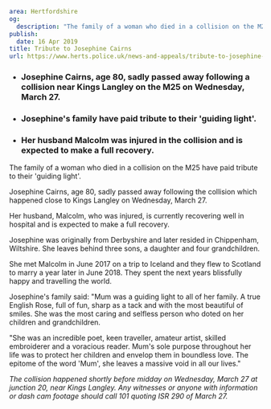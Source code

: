 ```yaml
area: Hertfordshire
og:
  description: "The family of a woman who died in a collision on the M25 have paid tribute to their \u2018guiding light\u2019."
publish:
  date: 16 Apr 2019
title: Tribute to Josephine Cairns
url: https://www.herts.police.uk/news-and-appeals/tribute-to-josephine-cairns-0092d
```

* ### Josephine Cairns, age 80, sadly passed away following a collision near Kings Langley on the M25 on Wednesday, March 27.

 * ### Josephine's family have paid tribute to their 'guiding light'.

 * ### Her husband Malcolm was injured in the collision and is expected to make a full recovery.

The family of a woman who died in a collision on the M25 have paid tribute to their 'guiding light'.

Josephine Cairns, age 80, sadly passed away following the collision which happened close to Kings Langley on Wednesday, March 27.

Her husband, Malcolm, who was injured, is currently recovering well in hospital and is expected to make a full recovery.

Josephine was originally from Derbyshire and later resided in Chippenham, Wiltshire. She leaves behind three sons, a daughter and four grandchildren.

She met Malcolm in June 2017 on a trip to Iceland and they flew to Scotland to marry a year later in June 2018. They spent the next years blissfully happy and travelling the world.

Josephine's family said: "Mum was a guiding light to all of her family. A true English Rose, full of fun, sharp as a tack and with the most beautiful of smiles. She was the most caring and selfless person who doted on her children and grandchildren.

"She was an incredible poet, keen traveller, amateur artist, skilled embroiderer and a voracious reader. Mum's sole purpose throughout her life was to protect her children and envelop them in boundless love. The epitome of the word 'Mum', she leaves a massive void in all our lives."

_The collision happened shortly before midday on Wednesday, March 27 at junction 20, near Kings Langley. Any witnesses or anyone with information or dash cam footage should call 101 quoting ISR 290 of March 27._
